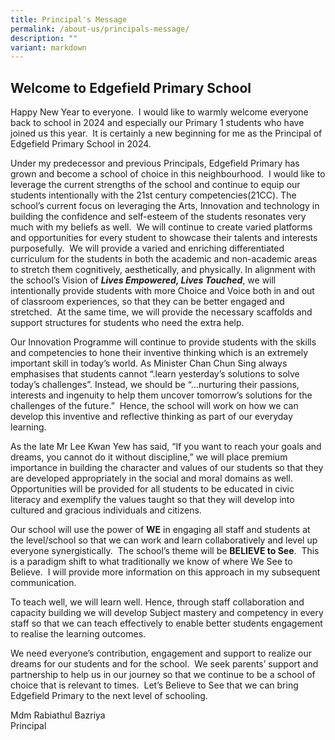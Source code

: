```yaml
---
title: Principal's Message
permalink: /about-us/principals-message/
description: ""
variant: markdown
---
```

Welcome to Edgefield Primary School
-------------------------------------------------
Happy New Year to everyone.&nbsp; I would like to warmly welcome everyone back to school in 2024 and especially our Primary 1 students who have joined us this year.&nbsp; It is certainly a new beginning for me as the Principal of Edgefield Primary School in 2024.&nbsp;

Under my predecessor and previous Principals, Edgefield Primary has grown and become a school of choice in this neighbourhood.&nbsp; I would like to leverage the current strengths of the school and continue to equip our students intentionally with the 21st century competencies(21CC). The school’s current focus on leveraging the Arts, Innovation and technology in building the confidence and self-esteem of the students resonates very much with my beliefs as well.&nbsp; We will continue to create varied platforms and opportunities for every student to showcase their talents and interests purposefully.&nbsp; We will provide a varied and enriching differentiated curriculum for the students in both the academic and non-academic areas to stretch them cognitively, aesthetically, and physically. In alignment with the school’s Vision of **_Lives Empowered, Lives Touched_**, we will intentionally provide students with more Choice and Voice both in and out of classroom experiences, so that they can be better engaged and stretched.&nbsp; At the same time, we will provide the necessary scaffolds and support structures for students who need the extra help.&nbsp;&nbsp;

Our Innovation Programme will continue to provide students with the skills and competencies to hone their inventive thinking which is an extremely important skill in today’s world. As Minister Chan Chun Sing always emphasises that students cannot “.learn yesterday’s solutions to solve today’s challenges”. Instead, we should be “…nurturing their passions, interests and ingenuity to help them uncover tomorrow’s solutions for the challenges of the future.”&nbsp; Hence, the school will work on how we can develop this inventive and reflective thinking as part of our everyday learning.

As the late Mr Lee Kwan Yew has said, “If you want to reach your goals and dreams, you cannot do it without discipline,” we will place premium importance in building the character and values of our students so that they are developed appropriately in the social and moral domains as well.&nbsp; Opportunities will be provided for all students to be educated in civic literacy and exemplify the values taught so that they will develop into cultured and gracious individuals and citizens.&nbsp;

Our school will use the power of **WE** in engaging all staff and students at the level/school so that we can work and learn collaboratively and level up everyone synergistically.&nbsp; The school’s theme will be **BELIEVE to See**.&nbsp; This is a paradigm shift to what traditionally we know of where We See to Believe.&nbsp; I will provide more information on this approach in my subsequent communication.

To teach well, we will learn well. Hence, through staff collaboration and capacity building we will develop Subject mastery and competency in every staff so that we can teach effectively to enable better students engagement to realise the learning outcomes.

We need everyone’s contribution, engagement and support to realize our dreams for our students and for the school.&nbsp; We seek parents’ support and partnership to help us in our journey so that we continue to be a school of choice that is relevant to times.&nbsp; Let’s Believe to See that we can bring Edgefield Primary to the next level of schooling.


Mdm Rabiathul Bazriya <br>
Principal